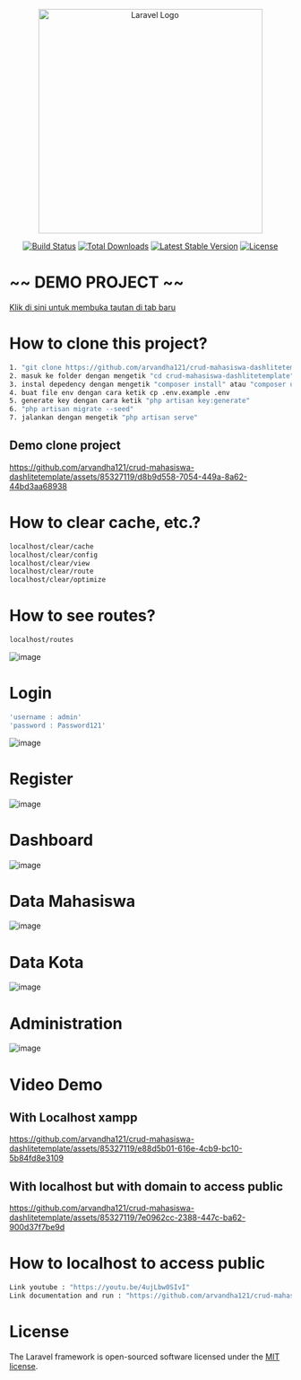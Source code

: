 <p align="center"><a href="https://laravel.com" target="_blank"><img src="https://raw.githubusercontent.com/laravel/art/master/logo-lockup/5%20SVG/2%20CMYK/1%20Full%20Color/laravel-logolockup-cmyk-red.svg" width="400" alt="Laravel Logo"></a></p>

<p align="center">
<a href="https://github.com/laravel/framework/actions"><img src="https://github.com/laravel/framework/workflows/tests/badge.svg" alt="Build Status"></a>
<a href="https://packagist.org/packages/laravel/framework"><img src="https://img.shields.io/packagist/dt/laravel/framework" alt="Total Downloads"></a>
<a href="https://packagist.org/packages/laravel/framework"><img src="https://img.shields.io/packagist/v/laravel/framework" alt="Latest Stable Version"></a>
<a href="https://packagist.org/packages/laravel/framework"><img src="https://img.shields.io/packagist/l/laravel/framework" alt="License"></a>
</p>

# ~~ DEMO PROJECT ~~
<a href="https://testing.arief.cloud/" target="_blank">Klik di sini untuk membuka tautan di tab baru</a>

# How to clone this project?
```bash
1. "git clone https://github.com/arvandha121/crud-mahasiswa-dashlitetemplate.git" enter
2. masuk ke folder dengan mengetik "cd crud-mahasiswa-dashlitetemplate" enter
3. instal depedency dengan mengetik "composer install" atau "composer update" dan tunggu sampai selesai
4. buat file env dengan cara ketik cp .env.example .env
5. generate key dengan cara ketik "php artisan key:generate"
6. "php artisan migrate --seed"
7. jalankan dengan mengetik "php artisan serve"
```
## Demo clone project
https://github.com/arvandha121/crud-mahasiswa-dashlitetemplate/assets/85327119/d8b9d558-7054-449a-8a62-44bd3aa68938

# How to clear cache, etc.?
```bash
localhost/clear/cache
localhost/clear/config
localhost/clear/view
localhost/clear/route
localhost/clear/optimize
```

# How to see routes?
```bash
localhost/routes
```
![image](https://github.com/arvandha121/crud-mahasiswa-dashlitetemplate/assets/85327119/a0701467-0ddd-4843-b2a7-ef04b6d18892)

# Login
```bash
'username : admin'
'password : Password121'
```

![image](https://github.com/arvandha121/crud-mahasiswa-dashlitetemplate/assets/85327119/f41b68cc-7fc2-4844-b3ef-bc48dda762d8)

# Register
![image](https://github.com/arvandha121/crud-mahasiswa-dashlitetemplate/assets/85327119/83b1a044-765a-4d24-86c4-b4c030558862)

# Dashboard
![image](https://github.com/arvandha121/crud-mahasiswa-dashlitetemplate/assets/85327119/f0c351af-8aab-4891-9623-13819ad4449e)

# Data Mahasiswa
![image](https://github.com/arvandha121/crud-mahasiswa-dashlitetemplate/assets/85327119/d205d18e-bb73-4cd9-8967-13cb52f86522)

# Data Kota
![image](https://github.com/arvandha121/crud-mahasiswa-dashlitetemplate/assets/85327119/4e88e598-63a2-416d-bf5b-2b61448f5803)

# Administration
![image](https://github.com/arvandha121/crud-mahasiswa-dashlitetemplate/assets/85327119/7ae37540-016e-4f2b-98ab-5413801c5599)

# Video Demo
## With Localhost xampp
https://github.com/arvandha121/crud-mahasiswa-dashlitetemplate/assets/85327119/e88d5b01-616e-4cb9-bc10-5b84fd8e3109

## With localhost but with domain to access public
https://github.com/arvandha121/crud-mahasiswa-dashlitetemplate/assets/85327119/7e0962cc-2388-447c-ba62-900d37f7be9d

# How to localhost to access public
```bash
Link youtube : "https://youtu.be/4ujLbw0SIvI"
Link documentation and run : "https://github.com/arvandha121/crud-mahasiswa-dashlitetemplate/tree/main/sql"
```

# License

The Laravel framework is open-sourced software licensed under the [MIT license](https://opensource.org/licenses/MIT).
